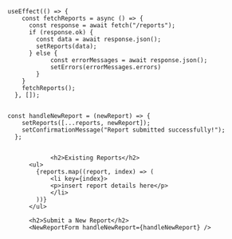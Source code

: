     useEffect(() => {
        const fetchReports = async () => {
          const response = await fetch("/reports");
          if (response.ok) {
            const data = await response.json();
            setReports(data);
          } else {
                const errorMessages = await response.json();
                setErrors(errorMessages.errors)
            }
        }
        fetchReports();
      }, []);
    

    const handleNewReport = (newReport) => {
        setReports([...reports, newReport]);
        setConfirmationMessage("Report submitted successfully!");
      };


                <h2>Existing Reports</h2>
          <ul>
            {reports.map((report, index) => (
                <li key={index}>
                <p>insert report details here</p>
                </li>
            ))}
          </ul>
    
          <h2>Submit a New Report</h2>
          <NewReportForm handleNewReport={handleNewReport} />